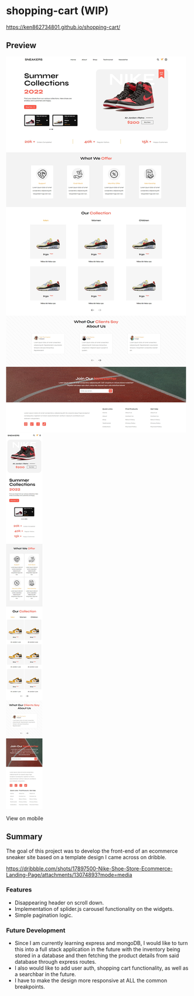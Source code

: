 # shopping-cart (WIP)

https://ken862734801.github.io/shopping-cart/

## Preview
<img src="./assets/images/desktop.jpeg">

<img src="./assets/images/mobile.jpeg">

View on mobile

## Summary

The goal of this project was to develop the front-end of an ecommerce sneaker site based on a template design I came across on dribble. 

https://dribbble.com/shots/17897500-Nike-Shoe-Store-Ecommerce-Landing-Page/attachments/13074893?mode=media


### Features
- Disappearing header on scroll down.
- Implementation of splider.js carousel functionality on the widgets.  
- Simple pagination logic. 

### Future Development

- Since I am currently learning express and mongoDB, I would like to turn this into a full stack application in the future with the inventory being stored in a database and then fetching the product details from said database through express routes.
- I also would like to add user auth, shopping cart functionality, as well as a searchbar in the future.
- I have to make the design more responsive at ALL the common breakpoints.